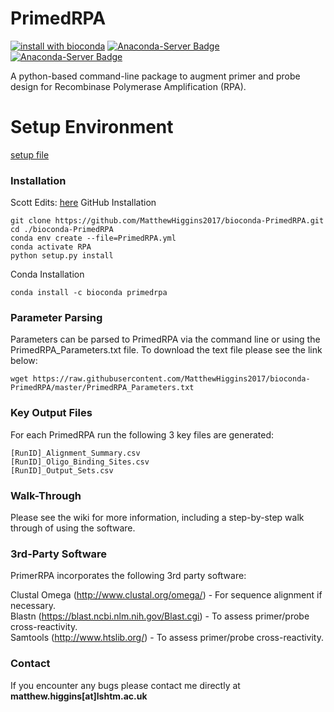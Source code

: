 # PrimedRPA

[![install with bioconda](https://img.shields.io/badge/install%20with-bioconda-brightgreen.svg?style=flat)](https://anaconda.org/bioconda/primedrpa) [![Anaconda-Server Badge](https://anaconda.org/bioconda/primedrpa/badges/license.svg)](https://anaconda.org/bioconda/primedrpa) [![Anaconda-Server Badge](
https://anaconda.org/bioconda/primedrpa/badges/latest_release_date.svg)](https://anaconda.org/bioconda/primedrpa)

A python-based command-line package to augment primer and probe design for Recombinase Polymerase Amplification (RPA).

# Setup Environment
[setup file](setup.md)
### Installation

Scott Edits: [here](Szor54.md)
GitHub Installation

```
git clone https://github.com/MatthewHiggins2017/bioconda-PrimedRPA.git
cd ./bioconda-PrimedRPA
conda env create --file=PrimedRPA.yml
conda activate RPA
python setup.py install
```

Conda Installation

```
conda install -c bioconda primedrpa
```


### Parameter Parsing

Parameters can be parsed to PrimedRPA via the command line or using the PrimedRPA_Parameters.txt file. To download the text file
please see the link below:

```
wget https://raw.githubusercontent.com/MatthewHiggins2017/bioconda-PrimedRPA/master/PrimedRPA_Parameters.txt
```

### Key Output Files

For each PrimedRPA run the following 3 key files are generated:

```
[RunID]_Alignment_Summary.csv
[RunID]_Oligo_Binding_Sites.csv
[RunID]_Output_Sets.csv
```

### Walk-Through

Please see the wiki for more information, including a step-by-step walk through of using the software.

### 3rd-Party Software

PrimerRPA incorporates the following 3rd party software:

Clustal Omega (http://www.clustal.org/omega/) - For sequence alignment if necessary.<br/>
Blastn (https://blast.ncbi.nlm.nih.gov/Blast.cgi) - To assess primer/probe cross-reactivity.<br/>
Samtools (http://www.htslib.org/) - To assess primer/probe cross-reactivity.<br/>



### Contact


If you encounter any bugs please contact me directly at **matthew.higgins[at]lshtm.ac.uk**
